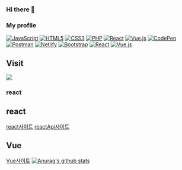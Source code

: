 ### Hi there 👋

<!--
**younghwan12/younghwan12** is a ✨ _special_ ✨ repository because its `README.md` (this file) appears on your GitHub profile.

Here are some ideas to get you started:

- 🔭 I’m currently working on ...
- 🌱 I’m currently learning ...
- 👯 I’m looking to collaborate on ...
- 🤔 I’m looking for help with ...
- 💬 Ask me about ...
- 📫 How to reach me: ...
- 😄 Pronouns: ...
- ⚡ Fun fact: ...
-->

### My profile
<p>
  <a href="https://younghwan12.github.io/codingclass/javascript/index.html"><img alt="JavaScript" src="https://img.shields.io/badge/JavaScript-F7DF1E?style=flat&logo=JavaScript&logoColor=white"></a>
  <a href="https://younghwan12.github.io/codingclass/html/alphabet.html"><img alt="HTML5" src="https://img.shields.io/badge/HTML5-E34F26?logo=HTML5&logoColor=white"></a>
  <a href="https://younghwan12.github.io/codingclass/css/index.html"><img alt="CSS3" src="https://img.shields.io/badge/CSS3-1572B6?logo=CSS3&logoColor=white"></a>
  <a href="http://leesh3432.dothome.co.kr/php/"><img alt="PHP" src="https://img.shields.io/badge/PHP-777BB4?logo=PHP&logoColor=white"></a>
  <a href="#"><img alt="React" src="https://img.shields.io/badge/React-61DAFB?logo=React&logoColor=white"></a>
  <a href="#"><img alt="Vue.js" src="https://img.shields.io/badge/Vue.js-4FC08D?logo=Vue.js&logoColor=white"></a>
  <a href="https://codepen.io/younghwan12"><img alt="CodePen" src="https://img.shields.io/badge/CodePen-000?logo=CodePen&logoColor=white"></a>
  <a href="https://www.postman.com/mission-geoscientist-346147"><img alt="Postman" src="https://img.shields.io/badge/Postman-FF6C37?logo=Postman&logoColor=white"></a>
  <a href="https://younghwan1.netlify.app/"><img alt="Netlify" src="https://img.shields.io/badge/Netlify-00C7B7?logo=Netlify&logoColor=white"></a>
  <a href="#"><img alt="Bootstrap" src="https://img.shields.io/badge/Bootstrap-7952B3?logo=Bootstrap&logoColor=white"></a>
  <a href="https://github.com/younghwan12/reactapi"><img alt="React" src="https://img.shields.io/badge/React-61DAFB?logo=React&logoColor=white"></a>
  <a href="https://vueclass8.web.app/"><img alt="Vue.js" src="https://img.shields.io/badge/Vue.js-4FC08D?logo=Vue.js&logoColor=white"></a>
</p>

## Visit
<a href="https://hits.seeyoufarm.com"><img src="https://hits.seeyoufarm.com/api/count/incr/badge.svg?url=https%3A%2F%2Fgithub.com%2Fyounghwan12&count_bg=%2379C83D&title_bg=%23555555&icon=github.svg&icon_color=%23E7E7E7&title=visit&edge_flat=false"/></a>

### react   
<div>
<h2>react</h2>
<a href="https://reactclasshwan.netlify.app"/>react사이트</a>
<a href="https://reactapihwan.netlify.app"/>reactApi사이트</a><br>
<h2>Vue</h2>
<a href="https://vueclass8.web.app/"/>Vue사이트</a>
<a href="https://vueapi8.web.app//>VueApi사이트</a>
</div>



 [![Anurag's github stats](https://github-readme-stats.vercel.app/api?username=younghwan12)](https://github.com/anuraghazra/github-readme-stats)
